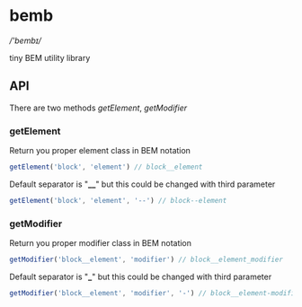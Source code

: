 # bemb

*/'bembɪ/*

tiny BEM utility library

## API
There are two methods *getElement*, *getModifier*

### getElement
Return you proper element class in BEM notation

```js
getElement('block', 'element') // block__element
```

Default separator is "**__**" but this could be changed with third parameter

```js
getElement('block', 'element', '--') // block--element
```

### getModifier
Return you proper modifier class in BEM notation

```js
getModifier('block__element', 'modifier') // block__element_modifier
```

Default separator is "**_**" but this could be changed with third parameter

```js
getModifier('block__element', 'modifier', '-') // block__element-modifier
```
